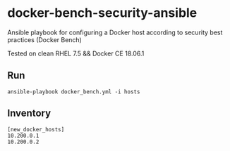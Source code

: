 # docker-bench-security-ansible
Ansible playbook for configuring a Docker host according to security best practices (Docker Bench)

Tested on clean RHEL 7.5 && Docker CE 18.06.1

## Run
```
ansible-playbook docker_bench.yml -i hosts
```

## Inventory
```
[new_docker_hosts]
10.200.0.1
10.200.0.2
```
